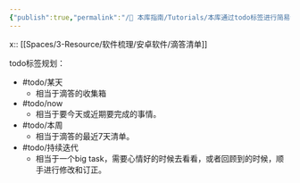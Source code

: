 ```yaml
---
{"publish":true,"permalink":"/🧰 本库指南/Tutorials/本库通过todo标签进行简易计划和执行.md","title":"本库通过todo标签进行简易计划和执行","created":"2022-08-04","modified":"2023-03-14","published":"2025-07-07T17:10:23.992+08:00","tags":["todo/某天","todo/now","todo/本周","todo/持续迭代"],"cssclasses":""}
---
```


x:: [[Spaces/3-Resource/软件梳理/安卓软件/滴答清单]]

todo标签规划：

- #todo/某天
	- 相当于滴答的收集箱
- #todo/now
	- 相当于要今天或近期要完成的事情。
- #todo/本周
	- 相当于滴答的最近7天清单。
- #todo/持续迭代
	- 相当于一个big task，需要心情好的时候去看看，或者回顾到的时候，顺手进行修改和订正。